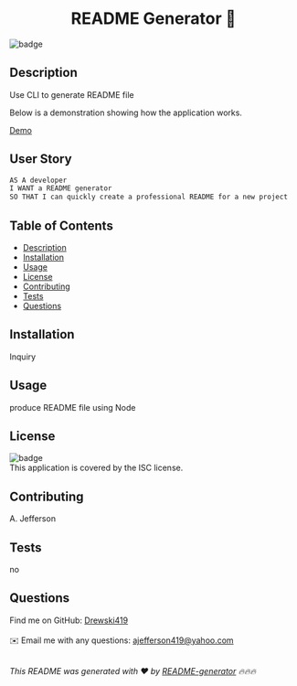 
<h1 align="center">README Generator 👋</h1>


![badge](https://img.shields.io/badge/license-ISC-brightgreen)<br />

## Description
Use CLI to generate README file

Below is a demonstration showing how the application works.

[Demo](images/ajefferson-readme-generator.gif)



## User Story
```md
AS A developer
I WANT a README generator
SO THAT I can quickly create a professional README for a new project
```

## Table of Contents
- [Description](#description)
- [Installation](#installation)
- [Usage](#usage)
- [License](#license)
- [Contributing](#contributing)
- [Tests](#tests)
- [Questions](#questions)

## Installation
Inquiry

## Usage
produce README file using Node

## License
![badge](https://img.shields.io/badge/license-ISC-brightgreen)
<br />
This application is covered by the ISC license. 

## Contributing
A. Jefferson

## Tests
no

## Questions

Find me on GitHub: [Drewski419](https://github.com/Drewski419)<br />
<br />
✉️ Email me with any questions: ajefferson419@yahoo.com<br /><br />

_This README was generated with ❤️ by [README-generator](https://github.com/Drewski419/README-generator) 🔥🔥🔥_
  